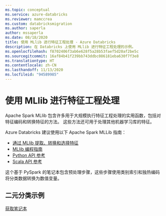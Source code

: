 ```yaml
---
ms.topic: conceptual
ms.service: azure-databricks
ms.reviewer: mamccrea
ms.custom: databricksmigration
ms.author: saperla
author: mssaperla
ms.date: 08/18/2020
title: 使用 MLlib 进行特征工程处理 - Azure Databricks
description: 在 Databricks 上使用 MLlib 进行特征工程处理的示例。
ms.openlocfilehash: f8702406f3ab6e628f5a28b53faef5d20af2be5c
ms.sourcegitcommit: 16af84b41f239bb743ddbc086181eba630f7f3e8
ms.translationtype: HT
ms.contentlocale: zh-CN
ms.lasthandoff: 11/13/2020
ms.locfileid: "94589985"
---
```

# <a name="feature-engineering-with-mllib"></a>使用 MLlib 进行特征工程处理

Apache Spark MLlib 包含许多用于大规模执行特征工程处理的实用函数，包括对特征编码和转换特征的方法。 这些方法还可用于处理其他机器学习库的特征。

Azure Databricks 建议使用以下 Apache Spark MLLib 指南：

* [通过 MLlib 提取、转换和选择特征](https://spark.apache.org/docs/latest/ml-features)
* [MLlib 编程指南](https://spark.apache.org/docs/latest/ml-guide.html)
* [Python API 参考](https://spark.apache.org/docs/latest/api/python/pyspark.ml.html)
* [Scala API 参考](https://spark.apache.org/docs/latest/api/scala/index.html#org.apache.spark.ml.package)

这个基于 PySpark 的笔记本包含预处理步骤，这些步骤使用类别索引和独热编码将分类数据转换为数值变量。

## <a name="binary-classification-example"></a>二元分类示例

[获取笔记本](../../../_static/notebooks/binary-classification.html)